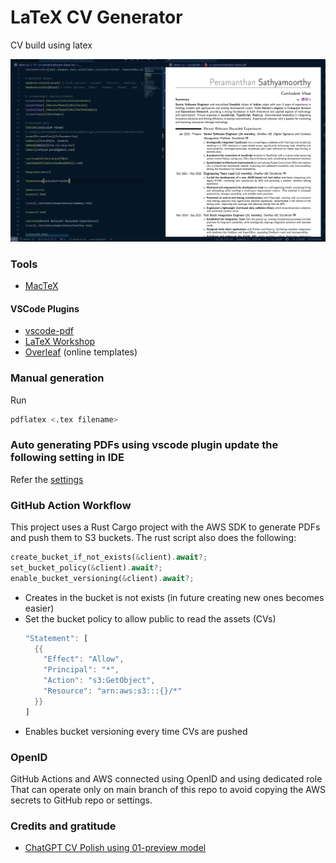 # LaTeX CV Generator

CV build using latex

![CV using Latex](images/latexcvdetailed.png)

### Tools

- [MacTeX](https://tug.org/mactex/)

#### VSCode Plugins

- [vscode-pdf](https://marketplace.visualstudio.com/items?itemName=tomoki1207.pdf)
- [LaTeX Workshop](https://marketplace.visualstudio.com/items?itemName=James-Yu.latex-workshop)
- [Overleaf](https://marketplace.visualstudio.com/items?itemName=iamhyc.overleaf-workshop) (online templates)

### Manual generation

Run

```sh
pdflatex <.tex filename>
```

### Auto generating PDFs using vscode plugin update the following setting in IDE

Refer the [settings](vscode/settings.json)

### GitHub Action Workflow

This project uses a Rust Cargo project with the AWS SDK to generate PDFs and push them to S3 buckets.
The rust script also does the following:

```rs
create_bucket_if_not_exists(&client).await?;
set_bucket_policy(&client).await?;
enable_bucket_versioning(&client).await?;
```

- Creates in the bucket is not exists (in future creating new ones becomes easier)
- Set the bucket policy to allow public to read the assets (CVs)
  ```rs
  "Statement": [
    {{
      "Effect": "Allow",
      "Principal": "*",
      "Action": "s3:GetObject",
      "Resource": "arn:aws:s3:::{}/*"
    }}
  ]
  ```
- Enables bucket versioning every time CVs are pushed

### OpenID

GitHub Actions and AWS connected using OpenID and using dedicated role
That can operate only on main branch of this repo to avoid copying
the AWS secrets to GitHub repo or settings.

### Credits and gratitude

- [ChatGPT CV Polish using 01-preview model](https://chatgpt.com/share/670684ae-8d00-8005-86fd-fe9c6c6ff779)
